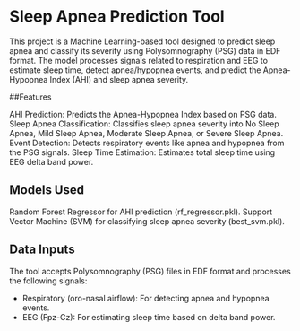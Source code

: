 # Sleep Apnea Prediction Tool

This project is a Machine Learning-based tool designed to predict sleep apnea and classify its severity using Polysomnography (PSG) data in EDF format. The model processes signals related to respiration and EEG to estimate sleep time, detect apnea/hypopnea events, and predict the Apnea-Hypopnea Index (AHI) and sleep apnea severity.

##Features

AHI Prediction: Predicts the Apnea-Hypopnea Index based on PSG data.
Sleep Apnea Classification: Classifies sleep apnea severity into No Sleep Apnea, Mild Sleep Apnea, Moderate Sleep Apnea, or Severe Sleep Apnea.
Event Detection: Detects respiratory events like apnea and hypopnea from the PSG signals.
Sleep Time Estimation: Estimates total sleep time using EEG delta band power.

## Models Used

Random Forest Regressor for AHI prediction (rf_regressor.pkl).
Support Vector Machine (SVM) for classifying sleep apnea severity (best_svm.pkl).

## Data Inputs

The tool accepts Polysomnography (PSG) files in EDF format and processes the following signals:
- Respiratory (oro-nasal airflow): For detecting apnea and hypopnea events.
- EEG (Fpz-Cz): For estimating sleep time based on delta band power.
